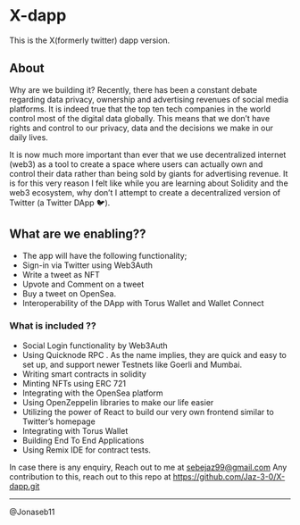 # X-dapp

This is the X(formerly twitter) dapp version.

## About

Why are we building it? Recently, there has been a constant debate regarding data privacy, ownership and advertising revenues of social media platforms. It is indeed true that the top ten tech companies in the world control most of the digital data globally. This means that we don’t have rights and control to our privacy, data and the decisions we make in our daily lives.

It is now much more important than ever that we use decentralized internet (web3) as a tool to create a space where users can actually own and control their data rather than being sold by giants for advertising revenue. It is for this very reason I felt like while you are learning about Solidity and the web3 ecosystem, why don’t I attempt to create a decentralized version of Twitter (a Twitter DApp 🐦).

## What are we enabling??

- The app will have the following functionality;
- Sign-in via Twitter using Web3Auth
- Write a tweet as NFT
- Upvote and Comment on a tweet
- Buy a tweet on OpenSea.
- Interoperability of the DApp with Torus Wallet and Wallet Connect

### What is included ??

- Social Login functionality by Web3Auth
- Using Quicknode RPC . As the name implies, they are quick and easy to set up, and support newer Testnets like Goerli and Mumbai.
- Writing smart contracts in solidity
- Minting NFTs using ERC 721
- Integrating with the OpenSea platform
- Using OpenZeppelin libraries to make our life easier
- Utilizing the power of React to build our very own frontend similar to Twitter’s homepage
- Integrating with Torus Wallet
- Building End To End Applications
- Using Remix IDE for contract tests.

In case there is any enquiry, Reach out to me at <sebejaz99@gmail.com>
Any contribution to this, reach out to this repo at <https://github.com/Jaz-3-0/X-dapp.git>

--------

@Jonaseb11

